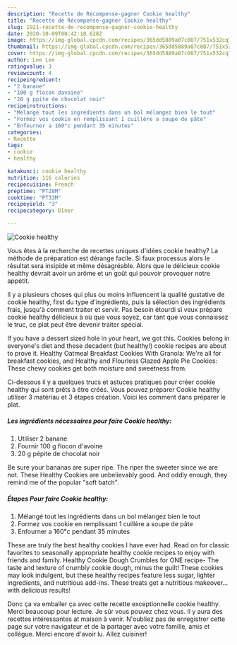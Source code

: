 ```yaml
---
description: "Recette de Récompense-gagner Cookie healthy"
title: "Recette de Récompense-gagner Cookie healthy"
slug: 1921-recette-de-recompense-gagner-cookie-healthy
date: 2020-10-09T00:42:18.628Z
image: https://img-global.cpcdn.com/recipes/365dd5889a07c007/751x532cq70/cookie-healthy-photo-principale-de-la-recette.jpg
thumbnail: https://img-global.cpcdn.com/recipes/365dd5889a07c007/751x532cq70/cookie-healthy-photo-principale-de-la-recette.jpg
cover: https://img-global.cpcdn.com/recipes/365dd5889a07c007/751x532cq70/cookie-healthy-photo-principale-de-la-recette.jpg
author: Lee Lee
ratingvalue: 3
reviewcount: 4
recipeingredient:
- "2 banane"
- "100 g flocon davoine"
- "20 g ppite de chocolat noir"
recipeinstructions:
- "Mélangé tout les ingrédients dans un bol mélangez bien le tout"
- "Formez vos cookie en remplissant 1 cuillère a soupe de pâte"
- "Enfourner a 160°c pendant 35 minutes"
categories:
- Recette
tags:
- cookie
- healthy

katakunci: cookie healthy 
nutrition: 116 calories
recipecuisine: French
preptime: "PT28M"
cooktime: "PT33M"
recipeyield: "3"
recipecategory: Dîner

---
```



![Cookie healthy](https://img-global.cpcdn.com/recipes/365dd5889a07c007/751x532cq70/cookie-healthy-photo-principale-de-la-recette.jpg)

Vous êtes à la recherche de recettes uniques d'idées cookie healthy? La méthode de préparation est dérange facile. Si faux processus alors le résultat sera insipide et même désagréable. Alors que le délicieux cookie healthy devrait avoir un arôme et un goût qui pouvoir provoquer notre appétit.

Il y a plusieurs choses qui plus ou moins influencent la qualité gustative de cookie healthy, first du type d'ingrédients, puis la sélection des ingrédients frais, jusqu'à comment traiter et servir. Pas besoin étourdi si veux prépare cookie healthy délicieux à où que vous soyez, car tant que vous connaissez le truc, ce plat peut être devenir traiter spécial.

If you have a dessert sized hole in your heart, we got this. Cookies belong in everyone&#39;s diet and these decadent (but healthy!) cookie recipes are about to prove it. Healthy Oatmeal Breakfast Cookies With Granola: We&#39;re all for breakfast cookies, and Healthy and Flourless Glazed Apple Pie Cookies: These chewy cookies get both moisture and sweetness from.


Ci-dessous il y a quelques trucs et astuces pratiques pour créer cookie healthy qui sont prêts à être créés. Vous pouvez préparer Cookie healthy utiliser 3 matériau et 3 étapes création. Voici les comment dans préparer le plat.

<!--inarticleads1-->

##### Les ingrédients nécessaires pour faire Cookie healthy:

1. Utiliser 2 banane
1. Fournir 100 g flocon d&#39;avoine
1.  20 g pépite de chocolat noir


Be sure your bananas are super ripe. The riper the sweeter since we are not. These Healthy Cookies are unbelievably good. And oddly enough, they remind me of the popular &#34;soft batch&#34;. 

<!--inarticleads2-->

##### Étapes Pour faire Cookie healthy:

1. Mélangé tout les ingrédients dans un bol mélangez bien le tout
1. Formez vos cookie en remplissant 1 cuillère a soupe de pâte
1. Enfourner a 160°c pendant 35 minutes


These are truly the best healthy cookies I have ever had. Read on for classic favorites to seasonally appropriate healthy cookie recipes to enjoy with friends and family. Healthy Cookie Dough Crumbles for ONE recipe- The taste and texture of crumbly cookie dough, minus the guilt! These cookies may look indulgent, but these healthy recipes feature less sugar, lighter ingredients, and nutritious add-ins. These treats get a nutritious makeover… with delicious results! 


Donc ça va emballer ça avec cette recette exceptionnelle cookie healthy. Merci beaucoup pour lecture. Je sûr vous pouvez chez vous. Il y aura des recettes  intéressantes at maison à venir. N'oubliez pas de enregistrer cette page sur votre navigateur et de la partager avec votre famille, amis et collègue. Merci encore d'avoir lu. Allez cuisiner!
